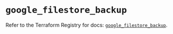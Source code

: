 # `google_filestore_backup`

Refer to the Terraform Registry for docs: [`google_filestore_backup`](https://registry.terraform.io/providers/hashicorp/google-beta/5.24.0/docs/resources/google_filestore_backup).
